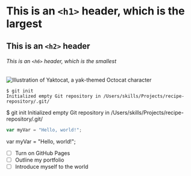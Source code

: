 # This is an `<h1>` header, which is the largest

## This is an `<h2>` header

###### This is an `<h6>` header, which is the smallest

![Illustration of Yaktocat, a yak-themed Octocat character](https://octodex.github.com/images/yaktocat.png)


```
$ git init
Initialized empty Git repository in /Users/skills/Projects/recipe-repository/.git/
```
$ git init
Initialized empty Git repository in /Users/skills/Projects/recipe-repository/.git/

``` javascript
var myVar = "Hello, world!";
```

var myVar = "Hello, world!";

- [ ] Turn on GitHub Pages
- [ ] Outline my portfolio
- [ ] Introduce myself to the world
